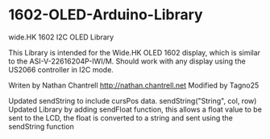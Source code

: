 1602-OLED-Arduino-Library
=========================

wide.HK 1602 I2C OLED Library

This Library is intended for the Wide.HK OLED 1602 display, which is similar to the ASI-V-22616204P-IWI/M.
Should work with any display using the US2066 controller in I2C mode.

Writen by Nathan Chantrell http://nathan.chantrell.net
Modified by Tagno25

Updated sendString to include cursPos data. sendString("String", col, row)
Updated Library by adding sendFloat function, this allows a float value to be
sent to the LCD, the float is converted to a string and sent using the sendString function
